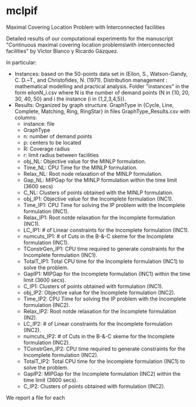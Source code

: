 # mclpif
Maximal Covering Location Problem with Interconnected facilities

Detailed results of our computational experiments for the manuscript "Continuous maximal covering location problems\\with interconnected facilities" by Víctor Blanco y Ricardo Gázquez.

In particular:

- Instances: based on the 50-points data set in (Eilon, S., Watson-Gandy, C. D.~T., and Christofides, N. (1971).
Distribution management : mathematical modelling and practical analysis. Folder "instances" in the form eilonN_i.csv where N is the number of demand points (N in {10, 20, 30, 40, 50} and i the instance (i in {1,2,3,4,5}).
- Results: Organized by graph structure. GraphType in {Cycle, Line, Complete, Matching, Ring, RingStar} in files GraphType_Results.csv with columns:
  * instance: file
  * GraphType
  * n: number of demand points
  * p: centers to be located
  * R: Coverage radius
  * r: limit radius between facilities
  * obj_NL: Objective value for the MINLP formulation.
  * Time_NL: CPU Time for the MINLP formulation.
  * Relax_NL: Root node relaxation of the MINLP formulation.
  * Gap_NL: MIPGap for the MINLP formulation within the time limit (3600 secs)
  * C_NL: Clusters of points obtained with the MINLP formulation.
  * obj_IP1: Objective value for the Incomplete formulation (INC1).
  * Time_IP1: CPU Time for solving the IP problem with the Incomplete formulation (INC1).
  * Relax_IP1: Root notde relaxation for the Incomplete formulation (INC1).
  * LC_IP1: # of Linear constraints  for the Incomplete formulation (INC1).
  * numcuts_IP1: # of Cuts in the B-&-C skeme for the Incomplete formulation (INC1).
  * TConstrGen_IP1: CPU time required to generate constraints for the Incomplete formulation (INC1).
  * TotalT_IP1: Total CPU time for the Incomplete formulation (INC1) to solve the problem.
  * GapIP1: MIPGap  for the Incomplete formulation (INC1) within the time limit (3600 secs).
  * C_IP1: Clusters of points obtained with formulation (INC1).
  * obj_IP2: Objective value for the Incomplete formulation (INC2).
  * Time_IP2: CPU Time for solving the IP problem with the Incomplete formulation (INC2).
  * Relax_IP2: Root notde relaxation for the Incomplete formulation (IN2).
  * LC_IP2: # of Linear constraints  for the Incomplete formulation (INC2).
  * numcuts_IP2: # of Cuts in the B-&-C skeme for the Incomplete formulation (INC2).
  * TConstrGen_IP2: CPU time required to generate constraints for the Incomplete formulation (INC2).
  * TotalT_IP2: Total CPU time for the Incomplete formulation (INC1) to solve the problem.
  * GapIP2: MIPGap  for the Incomplete formulation (INC2) within the time limit (3600 secs).
  * C_IP2: Clusters of points obtained with formulation (INC2).

We report a file for each 
